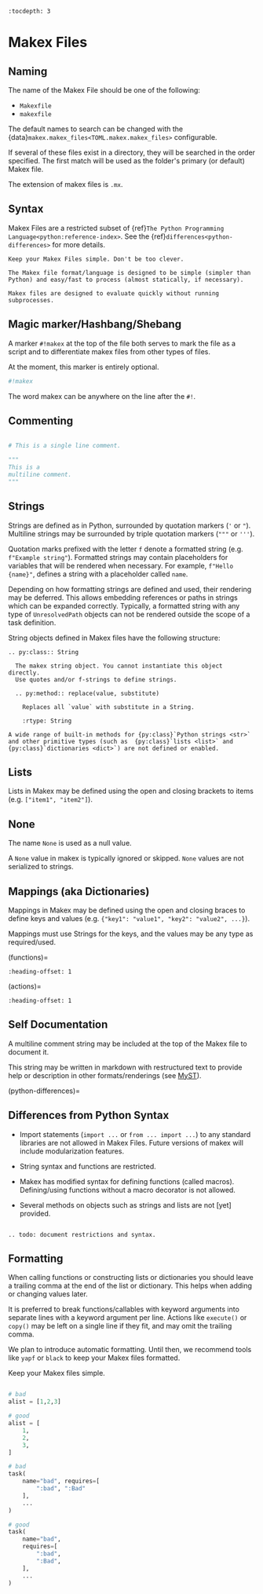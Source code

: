 ```{eval-rst}
:tocdepth: 3
```
# Makex Files

## Naming

The name of the Makex File should be one of the following:

- `Makexfile`
- `makexfile`
<!-- `Build`
- `BUILD` -->

The default names to search can be changed with the {data}`makex.makex_files<TOML.makex.makex_files>` configurable.


<!--
The name of a file can be specified absolutely.

The list of files to check can be specified on the {option}`command line<makex --makex-file-names>` or configuration file.
--> 

If several of these files exist in a directory, they will be searched in the order specified. The first match will be used as the 
folder's primary (or default) Makex file.

The extension of makex files is `.mx`.

<!-- They will be tested, in order, for a 
magic marker to see if they are a Makex file and the first Makex-looking file will be parsed. -->

## Syntax

Makex Files are a restricted subset of {ref}`The Python Programming Language<python:reference-index>`.
See the {ref}`differences<python-differences>` for more details.

```{tip}
Keep your Makex Files simple. Don't be too clever. 

The Makex file format/language is designed to be simple (simpler than Python) and easy/fast to process (almost statically, if necessary).

Makex files are designed to evaluate quickly without running subprocesses.
```


## Magic marker/Hashbang/Shebang

A marker `#!makex` at the top of the file both serves to mark the file as a script and to differentiate makex files from other types of files.

At the moment, this marker is entirely optional.

```python
#!makex
```

The word makex can be anywhere on the line after the `#!`.

## Commenting

```python

# This is a single line comment.

"""
This is a 
multiline comment.
"""
```

## Strings

Strings are defined as in Python, surrounded by quotation markers (`'` or `"`). 
Multiline strings may be surrounded by triple quotation markers (`"""` or `'''`).

Quotation marks prefixed with the letter `f` denote a formatted string (e.g. `f"Example string"`). 
Formatted strings may contain placeholders for variables that will be rendered when necessary. 
For example, `f"Hello {name}"`, defines a string with a placeholder called `name`.

Depending on how formatting strings are defined and used, their rendering may be deferred. This allows embedding references or paths in strings which can be expanded correctly. Typically, a formatted string with any type of `UnresolvedPath` objects can not be rendered outside the scope of a task definition.

String objects defined in Makex files have the following structure:

```{eval-rst}
.. py:class:: String
  
  The makex string object. You cannot instantiate this object directly.
  Use quotes and/or f-strings to define strings.
  
  .. py:method:: replace(value, substitute)
     
    Replaces all `value` with substitute in a String.
      
    :rtype: String
```

```{note}
A wide range of built-in methods for {py:class}`Python strings <str>` and other primitive types (such as  {py:class}`lists <list>` and  {py:class}`dictionaries <dict>`) are not defined or enabled.
```

## Lists

Lists in Makex may be defined using the open and closing brackets to items (e.g. `["item1", "item2"]`).

## None

The name `None` is used as a null value.

A `None` value in makex is typically ignored or skipped. `None` values are not serialized to strings.

## Mappings (aka Dictionaries)

Mappings in Makex may be defined using the open and closing braces to define keys and values (e.g. `{"key1": "value1", "key2": "value2", ...}`).

Mappings must use Strings for the keys, and the values may be any type as required/used.

(functions)=
```{include} syntax-functions.md
:heading-offset: 1
```

(actions)=
```{include} syntax-actions.md
:heading-offset: 1
```

<!--
(environment-variables)=
```{include} syntax-environment.md
:heading-offset: 1
```
-->

## Self Documentation

A multiline comment string may be included at the top of the Makex file to document it.

This string may be written in markdown with restructured text to provide help or description in other formats/renderings (see [MyST](https://myst-parser.readthedocs.io/en/latest/)).

(python-differences)=
## Differences from Python Syntax

- Import statements (`import ...` or `from ... import ...`) to any standard libraries are not allowed in Makex Files.
  Future versions of makex will include modularization features.

- String syntax and functions are restricted.

- Makex has modified syntax for defining functions (called macros). 
  Defining/using functions without a macro decorator is not allowed.

- Several methods on objects such as strings and lists are not [yet] provided.

```{eval-rst}
 
.. todo: document restrictions and syntax.
```

## Formatting

When calling functions or constructing lists or dictionaries you should leave a trailing comma at the end of the list or dictionary.
This helps when adding or changing values later.

It is preferred to break functions/callables with keyword arguments into separate lines with a keyword argument per line.
Actions like `execute()` or `copy()` may be left on a single line if they fit, and may omit the trailing comma.

We plan to introduce automatic formatting. Until then, we recommend tools like `yapf` or `black` to keep your Makex files formatted.

Keep your Makex files simple.

```python

# bad
alist = [1,2,3]

# good
alist = [
    1,
    2,
    3,
]

# bad 
task(
    name="bad", requires=[
        ":bad", ":Bad"
    ],
    ...
)

# good
task(
    name="bad",
    requires=[
        ":bad", 
        ":Bad",
    ],
    ...
)

```


